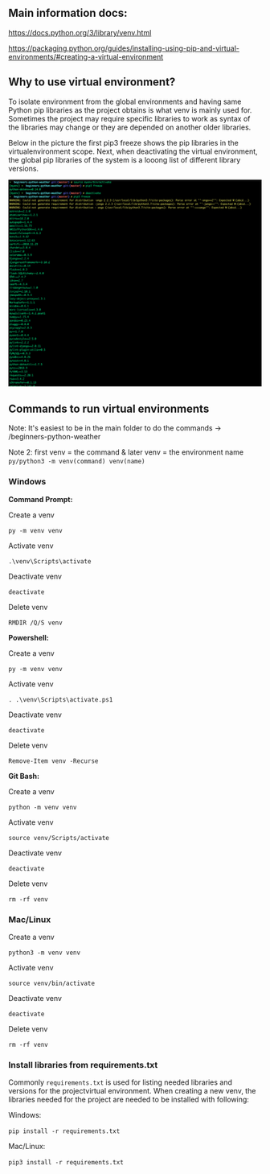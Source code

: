 ## Main information docs: 
https://docs.python.org/3/library/venv.html

https://packaging.python.org/guides/installing-using-pip-and-virtual-environments/#creating-a-virtual-environment


## Why to use virtual environment?
To isolate environment from the global environments and having same Python pip libraries as the project obtains is what venv is mainly used for. 
Sometimes the project may require specific libraries to work as syntax of the libraries may change or they are depended on another older libraries.

Below in the picture the first pip3 freeze shows the pip libraries in the virtualenvironment scope. 
Next, when deactivating the virtual environment, the global pip libraries of the system is a looong list of different library versions. 

![Virtualenv differences](virtualenv-diff.png)

## Commands to run virtual environments
Note: It's easiest to be in the main folder to do the commands -> /beginners-python-weather

Note 2: first venv = the command & later venv = the environment name
`py/python3 -m venv(command) venv(name)`

### Windows

**Command Prompt:**

Create a venv
```
py -m venv venv
```
Activate venv
```
.\venv\Scripts\activate
```
Deactivate venv
```
deactivate
```
Delete venv
```
RMDIR /Q/S venv
```

**Powershell:** 

Create a venv
```
py -m venv venv
```
Activate venv
```
. .\venv\Scripts\activate.ps1
```
Deactivate venv
```
deactivate
```
Delete venv
```
Remove-Item venv -Recurse
```

**Git Bash:**

Create a venv
```
python -m venv venv
```
Activate venv
```
source venv/Scripts/activate
```
Deactivate venv
```
deactivate
```
Delete venv
```
rm -rf venv
```
### Mac/Linux

Create a venv
```
python3 -m venv venv
```
Activate venv
```
source venv/bin/activate
```
Deactivate venv
```
deactivate
```
Delete venv
```
rm -rf venv
```

### Install libraries from requirements.txt

Commonly `requirements.txt` is used for listing needed libraries and versions for the projectvirtual environment. When creating a new venv, the libraries needed for the project are needed to be installed with following:

Windows:

`pip install -r requirements.txt`

Mac/Linux:

`pip3 install -r requirements.txt`
